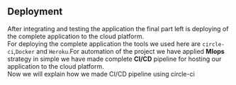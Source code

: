 ## Deployment 

After integrating and testing the application the final part left is deploying of the complete application to the cloud platform.<br>
For deploying the complete application the tools we used here are `circle-ci`,`Docker` and `Heroku`.For automation of the project we have applied **Mlops** strategy in simple we have made complete **CI/CD** pipeline for hosting our application to the cloud platform.
<br>
Now we will explain how we made CI/CD pipeline using circle-ci

